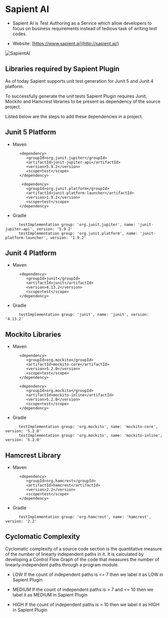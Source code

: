 # Sapient AI

- Sapient AI is Test Authoring as a Service which allow developers to focus on business requirements instead of tedious task of writing test codes.   

- Website: [https://www.sapient.ai](http://sapient.ai/)

<img alt="SapientAI" src="https://storage.googleapis.com/sapient-images/Sapient%20with%20wordmark%20-%20azure%20oxfordblue.png">



## Libraries required by Sapient Plugin

As of today Sapient supports unit test generation for Junit 5 and Junit 4 platform.

To successfully generate the unit tests Sapient Plugin requires Junit, Mockito and Hamcrest libraries to be present as dependency of the source project.

Listed below are the steps to add these dependencies in a project.



## Junit 5 Platform

- Maven 
   
   ```
      <dependency>
         <groupId>org.junit.jupiter</groupId>
         <artifactId>junit-jupiter-api</artifactId>
         <version>5.9.2</version>
         <scope>test</scope>
      </dependency>
      
       <dependency>
         <groupId>org.junit.platform</groupId>
         <artifactId>junit-platform-launcher</artifactId>
         <version>1.9.2</version>
         <scope>test</scope>
      </dependency>
  ```
  
- Gradle

 ``` 
       testImplementation group: 'org.junit.jupiter', name: 'junit-jupiter-api', version: '5.9.2'
       testImplementation group: 'org.junit.platform', name: 'junit-platform-launcher', version: '1.9.2'
 ```
 
 
## Junit 4 Platform

- Maven 
   
   ```
      <dependency>
         <groupId>junit</groupId>
         <artifactId>junit</artifactId>
         <version>4.13.2</version>
         <scope>test</scope>
      </dependency>
  ```
  
- Gradle

 ``` 
       testImplementation group: 'junit', name: 'junit', version: '4.13.2'
 ```
 
 
 ## Mockito Libraries

- Maven 
   
   ```
      <dependency>
         <groupId>org.mockito</groupId>
         <artifactId>mockito-core</artifactId>
         <version>5.2.0</version>
         <scope>test</scope>
      </dependency>
      
      <dependency>
         <groupId>org.mockito</groupId>
         <artifactId>mockito-inline</artifactId>
         <version>5.2.0</version>
         <scope>test</scope>
      </dependency>
  ```
  
- Gradle

 ``` 
       testImplementation group: 'org.mockito', name: 'mockito-core', version: '5.2.0'
       testImplementation group: 'org.mockito', name: 'mockito-inline', version: '5.2.0'
 ```
 
 ## Hamcrest Library  
   

- Maven 
   
   ```
      <dependency>
         <groupId>org.hamcrest</groupId>
         <artifactId>hamcrest</artifactId>
         <version>2.2</version>
         <scope>test</scope>
      </dependency>
  ```
  
- Gradle

 ``` 
       testImplementation group: 'org.hamcrest', name: 'hamcrest', version: '2.2'
 ```
 
 ## Cyclomatic Complexity
  
Cyclomatic complexity of a source code section is the quantitative measure of the number of linearly independent paths in it. It is calculated by developing a Control Flow Graph of the code that measures the number of linearly-independent paths through a program module.

- LOW 
   If the count of independent paths is <= 7 then we label it as LOW in Sapient Plugin

- MEDIUM
   If the count of independent paths is > 7 and <= 10 then we label it as MEDIUM in Sapient Plugin

- HIGH 
   If the count of independent paths is > 10 then we label it as HIGH in Sapient Plugin

